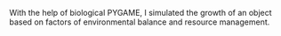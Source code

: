 With the help of biological PYGAME, I simulated the growth of an object based on factors of environmental balance and resource management.
